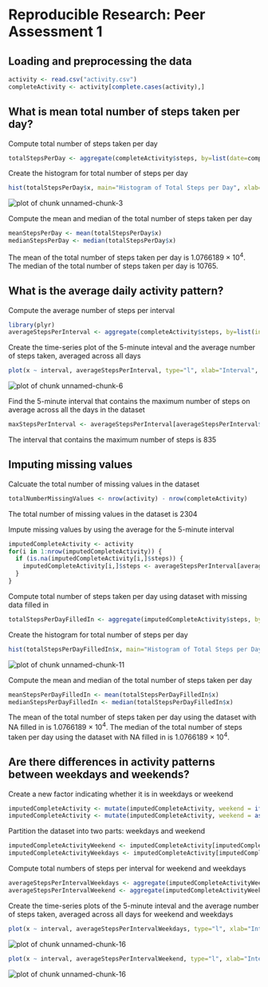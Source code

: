 # Reproducible Research: Peer Assessment 1 #

## Loading and preprocessing the data ##


```r
activity <- read.csv("activity.csv")
completeActivity <- activity[complete.cases(activity),]
```

## What is mean total number of steps taken per day? ##
Compute total number of steps taken per day

```r
totalStepsPerDay <- aggregate(completeActivity$steps, by=list(date=completeActivity$date), FUN=sum)
```

Create the histogram for total number of steps per day

```r
hist(totalStepsPerDay$x, main="Histogram of Total Steps per Day", xlab="Total Number of Steps per Day")
```

![plot of chunk unnamed-chunk-3](figure/unnamed-chunk-3-1.png) 

Compute the mean and median of the total number of steps taken per day

```r
meanStepsPerDay <- mean(totalStepsPerDay$x)
medianStepsPerDay <- median(totalStepsPerDay$x)
```

The mean of the total number of steps taken per day is 1.0766189 &times; 10<sup>4</sup>.
The median of the total number of steps taken per day is 10765.

## What is the average daily activity pattern? ##
Compute the average number of steps per interval

```r
library(plyr)
averageStepsPerInterval <- aggregate(completeActivity$steps, by=list(interval=completeActivity$interval), FUN=mean)
```

Create the time-series plot of the 5-minute inteval and the average number of steps taken, averaged across all days

```r
plot(x ~ interval, averageStepsPerInterval, type="l", xlab="Interval", ylab="Average Number of Steps", main="Time Series of the Average Number of Steps Taken")
```

![plot of chunk unnamed-chunk-6](figure/unnamed-chunk-6-1.png) 

Find the 5-minute interval that contains the maximum number of steps on average across all the days in the dataset

```r
maxStepsPerInterval <- averageStepsPerInterval[averageStepsPerInterval$x == max(averageStepsPerInterval$x),]
```
The interval that contains the maximum number of steps is 835

## Imputing missing values ##
Calcuate the total number of missing values in the dataset

```r
totalNumberMissingValues <- nrow(activity) - nrow(completeActivity)
```
The total number of missing values in the dataset is 2304

Impute missing values by using the average for the 5-minute interval

```r
imputedCompleteActivity <- activity
for(i in 1:nrow(imputedCompleteActivity)) {
  if (is.na(imputedCompleteActivity[i,]$steps)) {
    imputedCompleteActivity[i,]$steps <- averageStepsPerInterval[averageStepsPerInterval$interval == imputedCompleteActivity[i,]$interval,]$x
  }
}
```

Compute total number of steps taken per day using dataset with missing data filled in

```r
totalStepsPerDayFilledIn <- aggregate(imputedCompleteActivity$steps, by=list(date=imputedCompleteActivity$date), FUN=sum)
```

Create the histogram for total number of steps per day

```r
hist(totalStepsPerDayFilledIn$x, main="Histogram of Total Steps per Day with Missing Values Filled In", xlab="Total Number of Steps per Day")
```

![plot of chunk unnamed-chunk-11](figure/unnamed-chunk-11-1.png) 

Compute the mean and median of the total number of steps taken per day

```r
meanStepsPerDayFilledIn <- mean(totalStepsPerDayFilledIn$x)
medianStepsPerDayFilledIn <- median(totalStepsPerDayFilledIn$x)
```

The mean of the total number of steps taken per day using the dataset with NA filled in is 1.0766189 &times; 10<sup>4</sup>.
The median of the total number of steps taken per day using the dataset with NA filled in is 1.0766189 &times; 10<sup>4</sup>.

## Are there differences in activity patterns between weekdays and weekends? ##
Create a new factor indicating whether it is in weekdays or weekend

```r
imputedCompleteActivity <- mutate(imputedCompleteActivity, weekend = ifelse(weekdays(as.Date(imputedCompleteActivity$date)) %in% c("Saturday","Sunday"),"weekend", "weekdays"))
imputedCompleteActivity <- mutate(imputedCompleteActivity, weekend = as.factor(weekend))
```

Partition the dataset into two parts: weekdays and weekend

```r
imputedCompleteActivityWeekend <- imputedCompleteActivity[imputedCompleteActivity$weekend=="weekend",]
imputedCompleteActivityWeekdays <- imputedCompleteActivity[imputedCompleteActivity$weekend=="weekdays",]
```

Compute total numbers of steps per interval for weekend and weekdays

```r
averageStepsPerIntervalWeekdays <- aggregate(imputedCompleteActivityWeekdays$steps, by=list(interval=imputedCompleteActivityWeekdays$interval), FUN=mean)
averageStepsPerIntervalWeekend <- aggregate(imputedCompleteActivityWeekend$steps, by=list(interval=imputedCompleteActivityWeekend$interval), FUN=mean)
```

Create the time-series plots of the 5-minute inteval and the average number of steps taken, averaged across all days for weekend and weekdays

```r
plot(x ~ interval, averageStepsPerIntervalWeekdays, type="l", xlab="Interval", ylab="Average Number of Steps", main="Time Series of the Average Number of Steps Taken for Weekdays")
```

![plot of chunk unnamed-chunk-16](figure/unnamed-chunk-16-1.png) 

```r
plot(x ~ interval, averageStepsPerIntervalWeekend, type="l", xlab="Interval", ylab="Average Number of Steps", main="Time Series of the Average Number of Steps Taken for Weekend")
```

![plot of chunk unnamed-chunk-16](figure/unnamed-chunk-16-2.png) 
